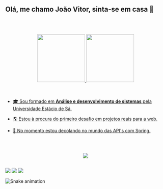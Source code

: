 ## Olá, me chamo João Vitor, sinta-se em casa :house_with_garden:

<br><br>

<div align="center">
  <a href="https://github.com/jvitordev/">
  <img height="150em" src="https://github-readme-stats.vercel.app/api?username=jvitordev&show_icons=true&theme=gotham&include_all_commits=true&count_private=true"/>
  <img height="150em" src="https://github-readme-stats.vercel.app/api/top-langs/?username=jvitordev&layout=compact&langs_count=7&theme=gotham"/>
</div>
<div style="display: inline_block"><br>
 
  <br>

* :mortar_board: Sou formado em **Análise e desenvolvimento de sistemas** pela Universidade Estácio de Sá.
* :earth_americas: Estou à procura do primeiro desafio em projetos reais para a web.
* :rocket: No momento estou decolando no mundo das API's com Spring.
  
  <br><br>
  
<p align="center">
  <a href="https://skillicons.dev">
    <img src="https://skillicons.dev/icons?i=java,spring,mysql,ts,js,html,css,git,github,postman,vscode&theme=light" />
  </a>
</p>
 
  <br>
  
<div>
  <a href="https://www.linkedin.com/in/joaovitordev/" target="_blank"><img src="https://img.shields.io/badge/-LinkedIn-%230077B5?style=for-the-badge&logo=linkedin&logoColor=white" target="_blank"></a> 
  <a href = "mailto:joaovitorti07@gmail.com"><img src="https://img.shields.io/badge/-Gmail-%23333?style=for-the-badge&logo=gmail&logoColor=white" target="_blank"></a>
  <a href="https://discord.gg/Cq6sZY8vHA" target="_blank"><img src="https://img.shields.io/badge/Discord-7289DA?style=for-the-badge&logo=discord&logoColor=white" target="_blank"></a>
 
  ![Snake animation](https://github.com/jvitordev/jvitordev/blob/output/github-contribution-grid-snake.svg)
 
</div>
